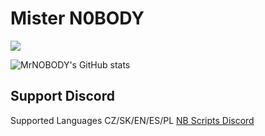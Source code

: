 # Mister N0BODY
![](https://komarev.com/ghpvc/?username=N0BODY2)


![MrNOBODY's GitHub stats](https://github-readme-stats.vercel.app/api?username=N0BODY2&show_icons=true&theme=radical)


## Support Discord

Supported Languages CZ/SK/EN/ES/PL
[NB Scripts Discord](https://discord.gg/CRm3FQ8d4A)

<!--
**N0BODY2/N0BODY2** is a ✨ _special_ ✨ repository because its `README.md` (this file) appears on your GitHub profile.

Here are some ideas to get you started:

- 🔭 I’m currently working on ...
- 🌱 I’m currently learning ...
- 👯 I’m looking to collaborate on ...
- 🤔 I’m looking for help with ...
- 💬 Ask me about ...
- 📫 How to reach me: ...
- 😄 Pronouns: ...
- ⚡ Fun fact: ...
-->
